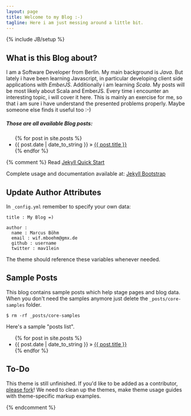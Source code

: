 ```yaml
---
layout: page
title: Welcome to my Blog :-)
tagline: Here i am just messing around a little bit.
---
```

{% include JB/setup %}

## What is this Blog about?
I am a Software Developer from Berlin. My main background is *Java*. But lately i have been learning Javascript, in particular developing client side applications with *EmberJS*. Additionally i am learning *Scala*. My posts will be most likely about Scala and EmberJS. Every time i encounter an interesting topic, i will cover it here. This is mainly an exercise for me, so that i am sure i have understand the presented problems properly. Maybe someone else finds it useful too :-)

##### Those are all available Blog posts:
<ul class="posts">
  {% for post in site.posts %}
    <li><span>{{ post.date | date_to_string }}</span> &raquo; <a href="{{ BASE_PATH }}{{ post.url }}">{{ post.title }}</a></li>
  {% endfor %}
</ul>

{% comment %}
Read [Jekyll Quick Start](http://jekyllbootstrap.com/usage/jekyll-quick-start.html)

Complete usage and documentation available at: [Jekyll Bootstrap](http://jekyllbootstrap.com)

## Update Author Attributes

In `_config.yml` remember to specify your own data:
    
    title : My Blog =)
    
    author :
      name : Marcus Böhm
      email : wif.mboehm@gmx.de
      github : username
      twitter : mav1lein

The theme should reference these variables whenever needed.
    
## Sample Posts

This blog contains sample posts which help stage pages and blog data.
When you don't need the samples anymore just delete the `_posts/core-samples` folder.

    $ rm -rf _posts/core-samples

Here's a sample "posts list".

<ul class="posts">
  {% for post in site.posts %}
    <li><span>{{ post.date | date_to_string }}</span> &raquo; <a href="{{ BASE_PATH }}{{ post.url }}">{{ post.title }}</a></li>
  {% endfor %}
</ul>

## To-Do

This theme is still unfinished. If you'd like to be added as a contributor, [please fork](http://github.com/plusjade/jekyll-bootstrap)!
We need to clean up the themes, make theme usage guides with theme-specific markup examples.

{% endcomment %}

